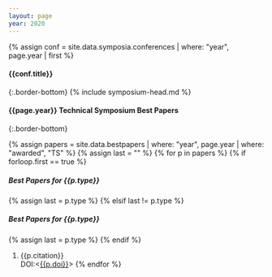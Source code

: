 ```yaml
---
layout: page
year: 2020
---
```

{% assign conf = site.data.symposia.conferences | where: "year", page.year | first %}
#### {{conf.title}}
{:.border-bottom}
{% include symposium-head.md %}

#### {{page.year}} Technical Symposium Best Papers
{:.border-bottom}

{% assign papers = site.data.bestpapers | where: "year", page.year | where: "awarded", "TS" %}
{% assign last = "" %}
{% for p in papers %}
{% if forloop.first == true %}
##### Best Papers for {{p.type}}
{% assign last = p.type %}
{% elsif last != p.type %}
##### Best Papers for {{p.type}}
{% assign last = p.type %}
{% endif %}
1. {{p.citation}}<br>DOI:&lt;[{{p.doi}}]({{p.doi}})&gt;
{% endfor %}

